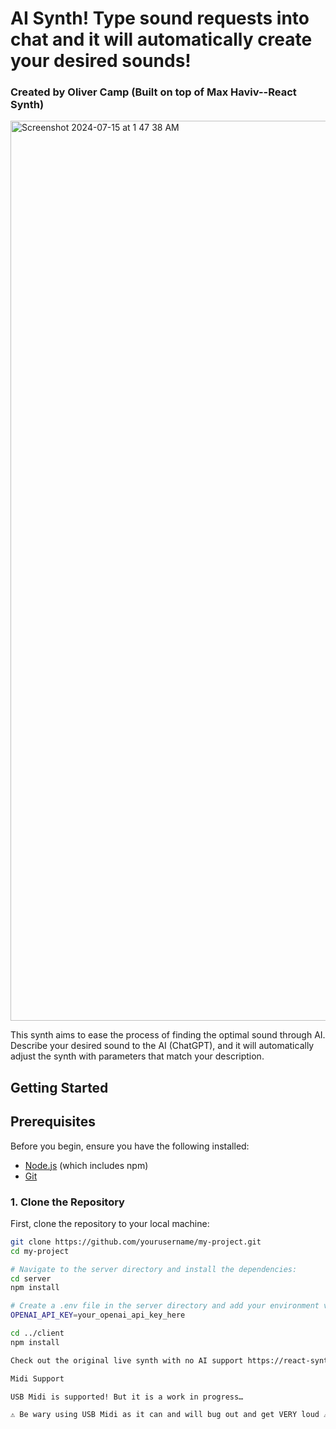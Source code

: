 # AI Synth! Type sound requests into chat and it will automatically create your desired sounds!
### Created by Oliver Camp (Built on top of Max Haviv--React Synth)

<img width="1440" alt="Screenshot 2024-07-15 at 1 47 38 AM" src="https://github.com/user-attachments/assets/b176b028-c1d9-4cf8-8733-7e370c86118c">

This synth aims to ease the process of finding the optimal sound through AI. Describe your desired sound to the AI (ChatGPT), and it will automatically adjust the synth with parameters that match your description.

## Getting Started

## Prerequisites

Before you begin, ensure you have the following installed:

- [Node.js](https://nodejs.org/) (which includes npm)
- [Git](https://git-scm.com/)

### 1. Clone the Repository

First, clone the repository to your local machine:

```bash
git clone https://github.com/yourusername/my-project.git
cd my-project

# Navigate to the server directory and install the dependencies:
cd server
npm install

# Create a .env file in the server directory and add your environment variables (e.g., your OpenAI API key):
OPENAI_API_KEY=your_openai_api_key_here

cd ../client
npm install

Check out the original live synth with no AI support https://react-synth.vercel.app/home

Midi Support

USB Midi is supported! But it is a work in progress…

⚠️ Be wary using USB Midi as it can and will bug out and get VERY loud ⚠️

